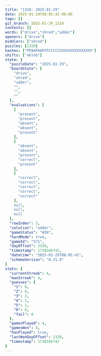 ```yaml
---
title: "1320: 2025-01-29"
date: 2025-01-29T08:05:42-08:00
tags: []
git_branch: 2025-01-29_1320
contests: []
words: ["drive","shred","udder"]
openers: ["drive"]
middlers: ["shred"]
puzzles: [1320]
hashes: ["PPAAPAAPCPCCCCCXXXXXXXXXXXXXXX"]
shifts: ["aklnb"]
state: {
  "puzzleDate": "2025-01-29",
  "boardState": [
    "drive",
    "shred",
    "udder",
    "",
    "",
    ""
  ],
  "evaluations": [
    [
      "present",
      "present",
      "absent",
      "absent",
      "present"
    ],
    [
      "absent",
      "absent",
      "present",
      "correct",
      "present"
    ],
    [
      "correct",
      "correct",
      "correct",
      "correct",
      "correct"
    ],
    null,
    null,
    null
  ],
  "rowIndex": 3,
  "solution": "udder",
  "gameStatus": "WIN",
  "hardMode": true,
  "gameId": "571",
  "dayOffset": 1320,
  "timestamp": 1738166742,
  "datetime": "2025-01-29T08:05:42",
  "schemaVersion": "0.31.0"
}
stats: {
  "currentStreak": 4,
  "maxStreak": 4,
  "guesses": {
    "1": 0,
    "2": 0,
    "3": 2,
    "4": 1,
    "5": 1,
    "6": 0,
    "fail": 0
  },
  "gamesPlayed": 4,
  "gamesWon": 4,
  "hasPlayed": true,
  "lastWonDayOffset": 1320,
  "timestamp": 1738166742
}
---
```

<!-- more -->
